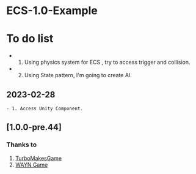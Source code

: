 # ECS-1.0-Example

# To do list

  - 1. Using physics system for ECS , try to access trigger and collision.
  - 2. Using State pattern, I'm going to create AI.

  ## 2023-02-28
    - 1. Access Unity Component. 
## [1.0.0-pre.44]

### Thanks to
  1. [TurboMakesGame](https://www.youtube.com/@TurboMakesGames)  
  2. [WAYN Game](https://www.youtube.com/@WAYNGames)
  


